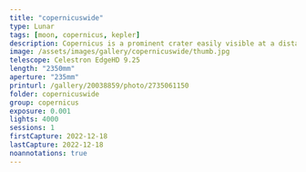 ```yaml
---
title: "copernicuswide"
type: Lunar
tags: [moon, copernicus, kepler]
description: Copernicus is a prominent crater easily visible at a distance due to the bright ejecta radiating from the center of impact. The interior is marked by distinctive peaks and the rim has collapsed and eroded in sections. The the right, Kepler is surrounded by rays that extend 500km across the lunar surface.
image: /assets/images/gallery/copernicuswide/thumb.jpg
telescope: Celestron EdgeHD 9.25
length: "2350mm"
aperture: "235mm"
printurl: /gallery/20038859/photo/2735061150
folder: copernicuswide
group: copernicus
exposure: 0.001  
lights: 4000
sessions: 1
firstCapture: 2022-12-18 
lastCapture: 2022-12-18
noannotations: true
---
```

